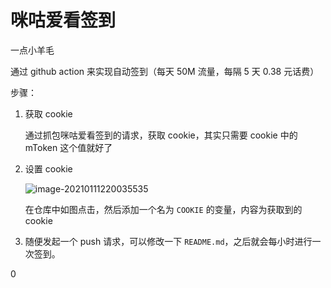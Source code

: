 # 咪咕爱看签到

一点小羊毛

通过 github action 来实现自动签到（每天 50M 流量，每隔 5 天 0.38 元话费）

步骤：

1. 获取 cookie

   通过抓包咪咕爱看签到的请求，获取 cookie，其实只需要 cookie 中的 mToken 这个值就好了

2. 设置 cookie

   ![image-20210111220035535](README.assets/image-20210111220035535.png)

   在仓库中如图点击，然后添加一个名为 `COOKIE` 的变量，内容为获取到的 cookie

3. 随便发起一个 push 请求，可以修改一下 `README.md`，之后就会每小时进行一次签到。


0

